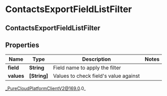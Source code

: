 # ContactsExportFieldListFilter

## ContactsExportFieldListFilter

## Properties

|Name | Type | Description | Notes|
|------------ | ------------- | ------------- | -------------|
| **field** | **String** | Field name to apply the filter | |
| **values** | **[String]** | Values to check field&#39;s value against | |



_PureCloudPlatformClientV2@169.0.0_
